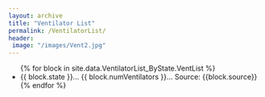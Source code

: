 ```yaml
---
layout: archive
title: "Ventilator List"
permalink: /VentilatorList/
header:
 image: "/images/Vent2.jpg"
---
```


<ul>
  {% for block in site.data.VentilatorList_ByState.VentList %}
      <li>
          {{ block.state }}...
          {{ block.numVentilators }}...
          Source: {{block.source}}
      </li>
  {% endfor %}
</ul>
